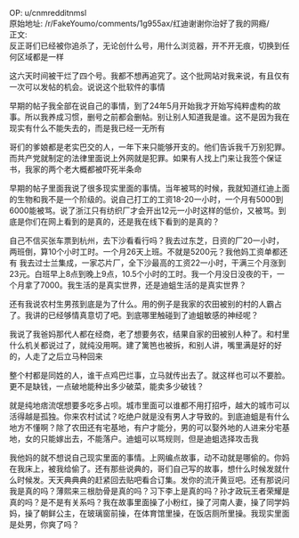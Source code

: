 
OP: u/cnmredditnmsl  
原始地址: /r/FakeYoumo/comments/1g955ax/红迪谢谢你治好了我的网瘾/  
正文:  
反正哥们已经被你追杀了，无论创什么号，用什么浏览器，开不开无痕，切换到任何区域都是一样

这六天时间被干烂了四个号。我都不想再追究了。这个批网站对我来说，有且仅有一次可以发帖的机会。说说这个批软件的事情

早期的帖子我全部在说自己的事情，到了24年5月开始我才开始写纯粹虚构的故事。所以我养成习惯，删号之前都会删帖。别让别人知道我是谁。这不是因为我在现实有什么不能失去的，而是我已经一无所有

哥们的爹娘都是老实巴交的人，一年下来只能够开支的。他们告诉我千万别犯罪。而共产党就制定的法律里面说上外网就是犯罪。如果有人找上门来让我签个保证书，我家的两个老大概都被吓死半条命

早期的帖子里面我说了很多现实里面的事情。当年被骂的时候，我就知道红迪上面的生物和我不是一个阶级的。说自己打工的工资18-20一小时，一个月有5000到6000能被骂。说了浙江只有纺织厂才会开出12元一小时这样的低价，又被骂。到底是你们在网上看到的是真的，还是我在线下看到的是真的？

自己不信买张车票到杭州，去下沙看看行吗？我去过东芝，日资的厂20一小时，两班倒，算10个小时工时。一个月26天上班。不就是5200元？我他妈工资单都还有
我去过士兰集成，一家芯片厂，全下沙最高的工资22一小时，干满三个月涨到23元。白班早上8点到晚上9点，10.5个小时的工时。我一个月没日没夜的干，一个月拿了7000。我生活的是真实世界，还是迪蛆生活的是真实世界？

还有我说农村生男孩到底是为了什么。用的例子是我家的农田被别的村的人霸占了。我讲的已经够情真意切了吧。到底哪里触碰到了迪蛆敏感的神经呢？

我说了我爸妈那代人都在经商，老了想要务农，结果自家的田被别人种了。和村里什么机关都说过了，就纯没用啊。建了篱笆也被拆，和别人讲，嘴里满是好的好的，人走了之后立马种回来

整个村都是同姓的人，谁干点鸡巴烂事，立马就传出去了。就这样也可以不要脸。更不是缺钱，一点破地能种出多少破菜，能卖多少破钱？

就是纯地痞流氓想要多吃多占呗。城市里面可以谁都不用打招呼，越大的城市可以活得越是孤独。你来农村试试？吃绝户就是没有男人才导致的。到底迪蛆是有什么地方不懂啊？除了农田还有宅基地，有户才能分，男的可以娶外地的人进来分宅基地，女的只能嫁出去，不能落户。迪蛆可以骂规则，但是迪蛆选择攻击我

我他妈的就不想说自己现实里面的事情。上网编点故事，动不动就是哪偷的。你妈在我床上，被我给偷了。还有那些说典的，哥们自己写的故事，想什么时候发就什么时候发。天天典典典的赶紧回去贴吧看合订集。发你的流汗黄豆吧。还有那说问我是真的吗？薄熙来三根肋骨是真的吗？习下李上是真的吗？孙才政玩王者荣耀是真的吗？是不是有关系吗？我在故事里面操了小粉红，操了河南人妻，操了同学妈妈，操了朝鲜公主，在玻璃窗前操，在体育馆里操，在饭店厕所里操。我现实里面是处男，你爽了吗？
